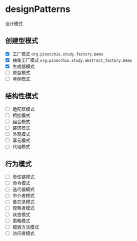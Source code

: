 # designPatterns
设计模式
## 创建型模式
- [x] 工厂模式 `org.pinocchio.study.factory.Demo`
- [x] 抽象工厂模式 `org.pinocchio.study.abstract_factory.Demo`
- [x] 生成器模式
- [ ] 原型模式
- [ ] 单例模式
## 结构性模式
- [ ] 适配器模式
- [ ] 桥接模式
- [ ] 组合模式
- [ ] 装饰模式
- [ ] 外观模式
- [ ] 享元模式
- [ ] 代理模式
## 行为模式
- [ ] 责任链模式
- [ ] 命令模式
- [ ] 迭代器模式
- [ ] 中介者模式
- [ ] 备忘录模式
- [ ] 观察者模式
- [ ] 状态模式
- [ ] 策略模式
- [ ] 模板方法模式
- [ ] 访问者模式